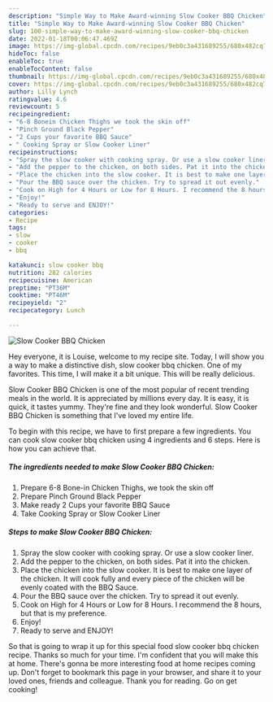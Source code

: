```yaml
---
description: "Simple Way to Make Award-winning Slow Cooker BBQ Chicken"
title: "Simple Way to Make Award-winning Slow Cooker BBQ Chicken"
slug: 100-simple-way-to-make-award-winning-slow-cooker-bbq-chicken
date: 2022-01-18T00:06:47.469Z
image: https://img-global.cpcdn.com/recipes/9eb0c3a431689255/680x482cq70/slow-cooker-bbq-chicken-recipe-main-photo.jpg
hideToc: false
enableToc: true
enableTocContent: false
thumbnail: https://img-global.cpcdn.com/recipes/9eb0c3a431689255/680x482cq70/slow-cooker-bbq-chicken-recipe-main-photo.jpg
cover: https://img-global.cpcdn.com/recipes/9eb0c3a431689255/680x482cq70/slow-cooker-bbq-chicken-recipe-main-photo.jpg
author: Lilly Lynch
ratingvalue: 4.6
reviewcount: 5
recipeingredient:
- "6-8 Bonein Chicken Thighs we took the skin off"
- "Pinch Ground Black Pepper"
- "2 Cups your favorite BBQ Sauce"
- " Cooking Spray or Slow Cooker Liner"
recipeinstructions:
- "Spray the slow cooker with cooking spray. Or use a slow cooker liner."
- "Add the pepper to the chicken, on both sides. Pat it into the chicken."
- "Place the chicken into the slow cooker. It is best to make one layer of the chicken. It will cook fully and every piece of the chicken will be evenly coated with the BBQ Sauce."
- "Pour the BBQ sauce over the chicken. Try to spread it out evenly."
- "Cook on High for 4 Hours or Low for 8 Hours. I recommend the 8 hours, but that is my preference."
- "Enjoy!"
- "Ready to serve and ENJOY!"
categories:
- Recipe
tags:
- slow
- cooker
- bbq

katakunci: slow cooker bbq 
nutrition: 282 calories
recipecuisine: American
preptime: "PT36M"
cooktime: "PT46M"
recipeyield: "2"
recipecategory: Lunch

---
```



![Slow Cooker BBQ Chicken](https://img-global.cpcdn.com/recipes/9eb0c3a431689255/680x482cq70/slow-cooker-bbq-chicken-recipe-main-photo.jpg)

Hey everyone, it is Louise, welcome to my recipe site. Today, I will show you a way to make a distinctive dish, slow cooker bbq chicken. One of my favorites. This time, I will make it a bit unique. This will be really delicious.



Slow Cooker BBQ Chicken is one of the most popular of recent trending meals in the world. It is appreciated by millions every day. It is easy, it is quick, it tastes yummy. They're fine and they look wonderful. Slow Cooker BBQ Chicken is something that I've loved my entire life.


To begin with this recipe, we have to first prepare a few ingredients. You can cook slow cooker bbq chicken using 4 ingredients and 6 steps. Here is how you can achieve that.

<!--inarticleads1-->

##### The ingredients needed to make Slow Cooker BBQ Chicken:

1. Prepare 6-8 Bone-in Chicken Thighs, we took the skin off
1. Prepare Pinch Ground Black Pepper
1. Make ready 2 Cups your favorite BBQ Sauce
1. Take  Cooking Spray or Slow Cooker Liner




<!--inarticleads2-->

##### Steps to make Slow Cooker BBQ Chicken:

1. Spray the slow cooker with cooking spray. Or use a slow cooker liner.
1. Add the pepper to the chicken, on both sides. Pat it into the chicken.
1. Place the chicken into the slow cooker. It is best to make one layer of the chicken. It will cook fully and every piece of the chicken will be evenly coated with the BBQ Sauce.
1. Pour the BBQ sauce over the chicken. Try to spread it out evenly.
1. Cook on High for 4 Hours or Low for 8 Hours. I recommend the 8 hours, but that is my preference.
1. Enjoy!
1. Ready to serve and ENJOY!



So that is going to wrap it up for this special food slow cooker bbq chicken recipe. Thanks so much for your time. I'm confident that you will make this at home. There's gonna be more interesting food at home recipes coming up. Don't forget to bookmark this page in your browser, and share it to your loved ones, friends and colleague. Thank you for reading. Go on get cooking!
